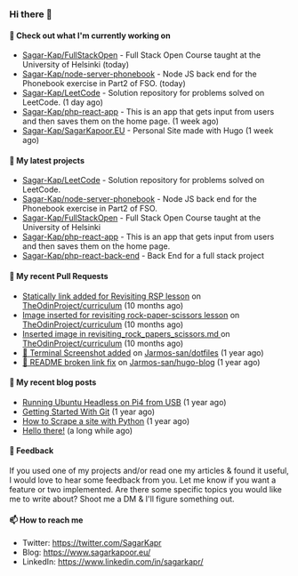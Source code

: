 ### Hi there 👋

#### 👷 Check out what I'm currently working on

- [Sagar-Kap/FullStackOpen](https://github.com/Sagar-Kap/FullStackOpen) - Full Stack Open Course taught at the University of Helsinki  (today)
- [Sagar-Kap/node-server-phonebook](https://github.com/Sagar-Kap/node-server-phonebook) - Node JS back end for the Phonebook exercise in Part2 of FSO. (today)
- [Sagar-Kap/LeetCode](https://github.com/Sagar-Kap/LeetCode) - Solution repository for problems solved on LeetCode. (1 day ago)
- [Sagar-Kap/php-react-app](https://github.com/Sagar-Kap/php-react-app) - This is an app that gets input from users and then saves them on the home page. (1 week ago)
- [Sagar-Kap/SagarKapoor.EU](https://github.com/Sagar-Kap/SagarKapoor.EU) - Personal Site made with Hugo (1 week ago)

#### 🌱 My latest projects

- [Sagar-Kap/LeetCode](https://github.com/Sagar-Kap/LeetCode) - Solution repository for problems solved on LeetCode.
- [Sagar-Kap/node-server-phonebook](https://github.com/Sagar-Kap/node-server-phonebook) - Node JS back end for the Phonebook exercise in Part2 of FSO.
- [Sagar-Kap/FullStackOpen](https://github.com/Sagar-Kap/FullStackOpen) - Full Stack Open Course taught at the University of Helsinki 
- [Sagar-Kap/php-react-app](https://github.com/Sagar-Kap/php-react-app) - This is an app that gets input from users and then saves them on the home page.
- [Sagar-Kap/php-react-back-end](https://github.com/Sagar-Kap/php-react-back-end) - Back End for a full stack project


#### 🔨 My recent Pull Requests

- [Statically link added for Revisiting RSP lesson](https://github.com/TheOdinProject/curriculum/pull/23294) on [TheOdinProject/curriculum](https://github.com/TheOdinProject/curriculum) (10 months ago)
- [Image inserted for revisiting rock-paper-scissors lesson](https://github.com/TheOdinProject/curriculum/pull/23293) on [TheOdinProject/curriculum](https://github.com/TheOdinProject/curriculum) (10 months ago)
- [Inserted image in revisiting_rock_papers_scissors.md ](https://github.com/TheOdinProject/curriculum/pull/23290) on [TheOdinProject/curriculum](https://github.com/TheOdinProject/curriculum) (10 months ago)
- [📝 Terminal Screenshot added](https://github.com/Jarmos-san/dotfiles/pull/1) on [Jarmos-san/dotfiles](https://github.com/Jarmos-san/dotfiles) (1 year ago)
- [🔧 README broken link fix](https://github.com/Jarmos-san/hugo-blog/pull/146) on [Jarmos-san/hugo-blog](https://github.com/Jarmos-san/hugo-blog) (1 year ago)

#### 📜 My recent blog posts

- [Running Ubuntu Headless on Pi4 from USB](https://www.sagarkapoor.eu/raspberry-pi4-headless-ubuntu-from-usb/) (1 year ago)
- [Getting Started With Git](https://www.sagarkapoor.eu/getting-started-with-git/) (1 year ago)
- [How to Scrape a site with Python](https://www.sagarkapoor.eu/how-to-scrape-with-python/) (1 year ago)
- [Hello there!](https://www.sagarkapoor.eu/about/) (a long while ago)


#### 💬 Feedback

If you used one of my projects and/or read one my articles & found it useful, I would love to hear some feedback from you. Let me know if you want a feature or two implemented. Are there some specific topics you would like me to write about? Shoot me a DM & I'll figure something out.

#### 📫 How to reach me

- Twitter: https://twitter.com/SagarKapr
- Blog: https://www.sagarkapoor.eu/
- LinkedIn: https://www.linkedin.com/in/sagarkapr/